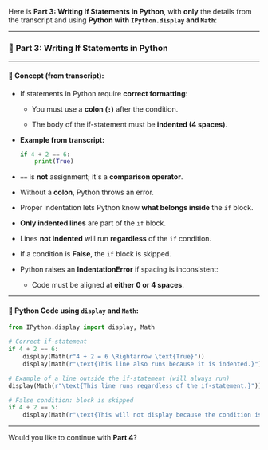 Here is **Part 3: Writing If Statements in Python**, with **only** the details from the transcript and using **Python with `IPython.display` and `Math`**:

---

### 🧱 **Part 3: Writing If Statements in Python**

---

#### 🧠 Concept (from transcript):

- If statements in Python require **correct formatting**:
    
    - You must use a **colon (`:`)** after the condition.
        
    - The body of the if-statement must be **indented (4 spaces)**.
        
- **Example from transcript:**
    
    ```python
    if 4 + 2 == 6:
        print(True)
    ```
    
- `==` is **not** assignment; it's a **comparison operator**.
    
- Without a **colon**, Python throws an error.
    
- Proper indentation lets Python know **what belongs inside** the `if` block.
    
- **Only indented lines** are part of the `if` block.
    
- Lines **not indented** will run **regardless** of the `if` condition.
    
- If a condition is **False**, the `if` block is skipped.
    
- Python raises an **IndentationError** if spacing is inconsistent:
    
    - Code must be aligned at **either 0 or 4 spaces**.
        

---

#### 🧪 Python Code using `display` and `Math`:

```python
from IPython.display import display, Math

# Correct if-statement
if 4 + 2 == 6:
    display(Math(r"4 + 2 = 6 \Rightarrow \text{True}"))
    display(Math(r"\text{This line also runs because it is indented.}"))

# Example of a line outside the if-statement (will always run)
display(Math(r"\text{This line runs regardless of the if-statement.}"))

# False condition: block is skipped
if 4 + 2 == 5:
    display(Math(r"\text{This will not display because the condition is false.}"))
```

---

Would you like to continue with **Part 4**?